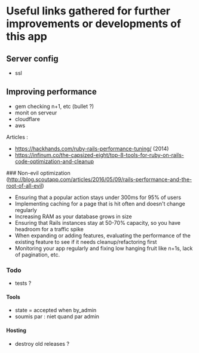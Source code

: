 # Useful links gathered for further improvements or developments of this app

## Server config
- ssl 

## Improving performance
- gem checking n+1, etc (bullet ?)
- monit on serveur
- cloudflare
- aws

Articles : 

- https://hackhands.com/ruby-rails-performance-tuning/ (2014)
- https://infinum.co/the-capsized-eight/top-8-tools-for-ruby-on-rails-code-optimization-and-cleanup



### Non-evil optimization (http://blog.scoutapp.com/articles/2016/05/09/rails-performance-and-the-root-of-all-evil)
- Ensuring that a popular action stays under 300ms for 95% of users
- Implementing caching for a page that is hit often and doesn't change regularly
- Increasing RAM as your database grows in size
- Ensuring that Rails instances stay at 50-70% capacity, so you have headroom for a traffic spike
- When expanding or adding features, evaluating the performance of the existing feature to see if it needs cleanup/refactoring first
- Monitoring your app regularly and fixing low hanging fruit like n+1s, lack of pagination, etc.


### Todo 

- tests ?

#### Tools

- state = accepted when by_admin
- soumis par : niet quand par admin

#### Hosting

- destroy old releases ?